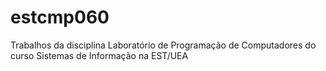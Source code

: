 # estcmp060
Trabalhos da disciplina Laboratório de Programação de Computadores do curso Sistemas de Informação na EST/UEA
